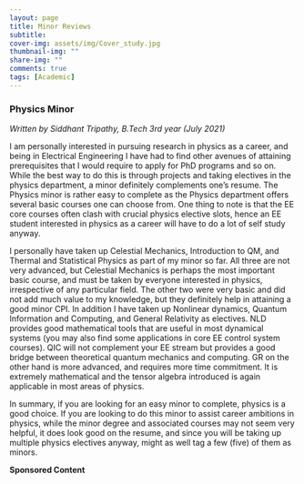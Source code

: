 ```yaml
---
layout: page
title: Minor Reviews
subtitle: 
cover-img: assets/img/Cover_study.jpg
thumbnail-img: ""
share-img: ""
comments: true
tags: [Academic]
---
```


### Physics Minor

_Written by Siddhant Tripathy, B.Tech 3rd year (July 2021)_

I am personally interested in pursuing research in physics as a career, 
and being in Electrical Engineering I have had to find other avenues of attaining prerequisites 
that I would require to apply for PhD programs and so on. While the best way to do this is 
through projects and taking electives in the physics department, a minor definitely complements one’s resume. 
The Physics minor is rather easy to complete as the Physics department offers several basic courses one can choose from. 
One thing to note is that the EE core courses often clash with crucial physics elective slots, 
hence an EE student interested in physics as a career will have to do a lot of self study anyway. <br>

I personally have taken up Celestial Mechanics, Introduction to QM, and Thermal and Statistical Physics 
as part of my minor so far. All three are not very advanced, but Celestial Mechanics is perhaps the most 
important basic course, and must be taken by everyone interested in physics, irrespective of any particular field. 
The other two were very basic and did not add much value to my knowledge, but they definitely 
help in attaining a good minor CPI. In addition I have taken up Nonlinear dynamics, Quantum Information and Computing, 
and General Relativity as electives. NLD provides good mathematical tools that are useful in most dynamical systems 
(you may also find some applications in core EE control system courses). 
QIC will not complement your EE stream but provides a good bridge between theoretical 
quantum mechanics and computing. GR on the other hand is more advanced, and requires more time commitment. 
It is extremely mathematical and the tensor algebra introduced is again applicable in most areas of physics.  <br>

In summary, if you are looking for an easy minor to complete, physics is a good choice. 
If you are looking to do this minor to assist career ambitions in physics, while the minor degree and 
associated courses may not seem very helpful, it does look good on the resume, and since you will be taking up 
multiple physics electives anyway, might as well tag a few (five) of them as minors. <br>

**Sponsored Content**
